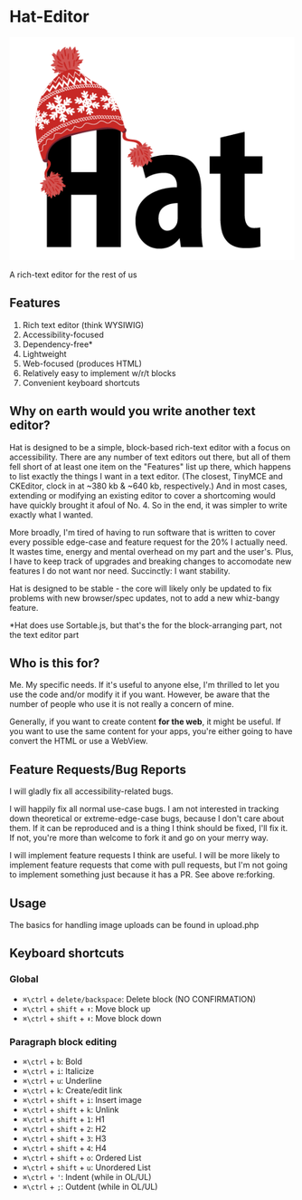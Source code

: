 # Hat-Editor  
![Hat Editor](hat.png)  

A rich-text editor for the rest of us

## Features
1. Rich text editor (think WYSIWIG)  
2. Accessibility-focused  
3. Dependency-free*  
4. Lightweight  
5. Web-focused (produces HTML) 
6. Relatively easy to implement w/r/t blocks  
7. Convenient keyboard shortcuts  

## Why on earth would you write another text editor?
Hat is designed to be a simple, block-based rich-text editor with a focus on accessibility. There are any number of text editors out there, but all of them fell short of at least one item on the "Features" list up there, which happens to list exactly the things I want in a text editor. (The closest, TinyMCE and CKEditor, clock in at ~380 kb & ~640 kb, respectively.) And in most cases, extending or modifying an existing editor to cover a shortcoming would have quickly brought it afoul of No. 4. So in the end, it was simpler to write exactly what I wanted.

More broadly, I'm tired of having to run software that is written to cover every possible edge-case and feature request for the 20% I actually need. It wastes time, energy and mental overhead on my part and the user's. Plus, I have to keep track of upgrades and breaking changes to accomodate new features I do not want nor need. Succinctly: I want stability.

Hat is designed to be stable - the core will likely only be updated to fix problems with new browser/spec updates, not to add a new whiz-bangy feature.

*Hat does use Sortable.js, but that's the for the block-arranging part, not the text editor part 

## Who is this for?  
Me. My specific needs. If it's useful to anyone else, I'm thrilled to let you use the code and/or modify it if you want. However, be aware that the number of people who use it is not really a concern of mine.

Generally, if you want to create content **for the web**, it might be useful. If you want to use the same content for your apps, you're either going to have convert the HTML or use a WebView. 

## Feature Requests/Bug Reports  
I will gladly fix all accessibility-related bugs. 

I will happily fix all normal use-case bugs. I am not interested in tracking down theoretical or extreme-edge-case bugs, because I don't care about them. If it can be reproduced and is a thing I think should be fixed, I'll fix it. If not, you're more than welcome to fork it and go on your merry way.

I will implement feature requests I think are useful. I will be more likely to implement feature requests that come with pull requests, but I'm not going to implement something just because it has a PR. See above re:forking.

## Usage

The basics for handling image uploads can be found in upload.php

## Keyboard shortcuts
### Global
- `⌘\ctrl` + `delete/backspace`: Delete block (NO CONFIRMATION)
- `⌘\ctrl` + `shift` + `⬆️`: Move block up
- `⌘\ctrl` + `shift` + `⬇️`: Move block down   
### Paragraph block editing
- `⌘\ctrl` + `b`: Bold  
- `⌘\ctrl` + `i`: Italicize  
- `⌘\ctrl` + `u`: Underline  
- `⌘\ctrl` + `k`: Create/edit link
- `⌘\ctrl` + `shift` + `i`: Insert image  
- `⌘\ctrl` + `shift` + `k`: Unlink  
- `⌘\ctrl` + `shift` + `1`: H1
- `⌘\ctrl` + `shift` + `2`: H2
- `⌘\ctrl` + `shift` + `3`: H3
- `⌘\ctrl` + `shift` + `4`: H4 
- `⌘\ctrl` + `shift` + `o`: Ordered List
- `⌘\ctrl` + `shift` + `u`: Unordered List
- `⌘\ctrl` + `'`: Indent (while in OL/UL)
- `⌘\ctrl` + `;`: Outdent (while in OL/UL)  